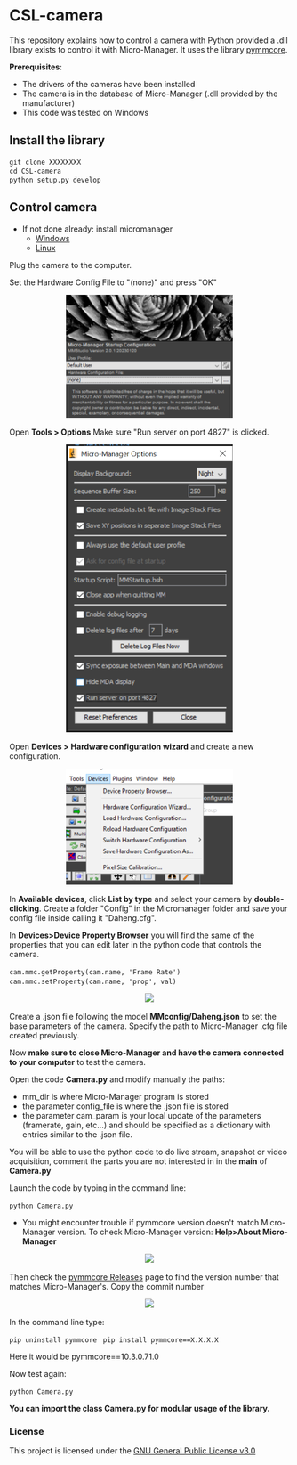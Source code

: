 # CSL-camera

This repository explains how to control a camera with Python provided a .dll library exists to control it with Micro-Manager. 
It uses the library [pymmcore](https://github.com/micro-manager/pymmcore).


**Prerequisites**:

- The drivers of the cameras have been installed
- The camera is in the database of Micro-Manager (.dll provided by the manufacturer)
- This code was tested on Windows 


## Install the library

```
git clone XXXXXXXX
cd CSL-camera
python setup.py develop
```


## Control camera

* If not done already: install micromanager  
  * [Windows](https://micro-manager.org/Micro-Manager_Nightly_Builds)
  * [Linux](https://micro-manager.org/Linux_installation_from_source_MM2)
  
Plug the camera to the computer. 

Set the Hardware Config File to "(none)" and press "OK"

<p align="center">
<a> <img src="./Images/2023-01-21-23-54-46.png" width="300"></a>
</p>

Open **Tools > Options**
Make sure "Run server on port 4827" is clicked.

<p align="center">
<a> <img src="./Images/2023-01-21-12-48-25.png" width="300"></a>
</p>


Open **Devices > Hardware configuration wizard** and create a new configuration. 

<p align="center">
<a> <img src="./Images/2023-01-21-23-56-21.png" width="300"></a>
</p>

In **Available devices**, click **List by type** and select your camera by **double-clicking**.  Create a folder "Config" in the Micromanager folder and save your config file inside calling it "Daheng.cfg". 

In **Devices>Device Property Browser** you will find the same of the properties that you can edit later in the python code that controls the camera. 


```cam.mmc.getProperty(cam.name, 'Frame Rate')```
```cam.mmc.setProperty(cam.name, 'prop', val)```


<p align="center">
<a> <img src="./Images/2023-01-21-23-57-38.png" width="500"></a>
</p>



Create a .json file following the model **MMconfig/Daheng.json** to set the base parameters of the camera. Specify the path to Micro-Manager .cfg file created previously.

Now **make sure to close Micro-Manager and have the camera connected to your computer** to test the camera.  

Open the code **Camera.py** and modify manually the paths: 
- mm_dir is where Micro-Manager program is stored
- the parameter config_file is where the .json file is stored
- the parameter cam_param is your local update of the parameters (framerate, gain, etc...) and should be specified as a dictionary with entries similar to the .json file.  


You will be able to use the python code to do live stream, snapshot or video acquisition, comment the parts you are not interested in in the __main__ of **Camera.py**

Launch the code by typing in the command line: 

```python Camera.py```



* You might encounter trouble if pymmcore version doesn't match Micro-Manager version. To check Micro-Manager version: **Help>About Micro-Manager**
  
<p align="center">
<a> <img src="./Images/2023-02-06-09-43-49.png" width="300"></a>
</p>

Then check the [pymmcore Releases](https://github.com/micro-manager/pymmcore/releases) page to find the version number that matches Micro-Manager's. Copy the commit number 

<p align="center">
<a> <img src="./Images/2023-02-06-10-39-05.png" width="300"></a>
</p>


In the command line type: 

```pip uninstall pymmcore ```
```pip install pymmcore==X.X.X.X``` 

Here it would be pymmcore==10.3.0.71.0

Now test again: 

```python Camera.py```



**You can import the class Camera.py for modular usage of the library.**

### License

This project is licensed under the [GNU General Public License v3.0](https://www.tldrlegal.com/license/gnu-general-public-license-v3-gpl-3)